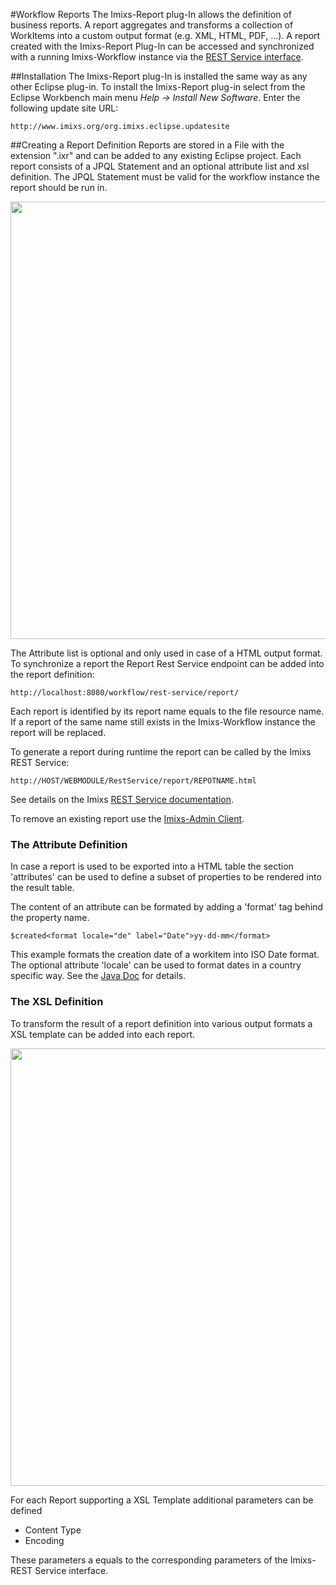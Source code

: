 #Workflow Reports
The Imixs-Report plug-In allows the definition of business reports. A report aggregates and transforms a collection of WorkItems into a custom output format (e.g. XML, HTML, PDF, ...). A report created with the Imixs-Report Plug-In can be accessed and synchronized with a running Imixs-Workflow instance via the [REST Service interface](../restapi/reportservice.html).

##Installation
The Imixs-Report plug-In is installed the same way as any other Eclipse plug-in. To install the Imixs-Report plug-in select from the Eclipse Workbench main menu *Help -> Install New Software*. Enter the following update site URL:

    http://www.imixs.org/org.imixs.eclipse.updatesite


##Creating a Report Definition 
Reports are stored in a File with the extension ".ixr" and can be added to any existing Eclipse project. Each report consists of a JPQL Statement and an optional attribute list and xsl definition. The JPQL Statement must be valid for the workflow instance the report should be run in. 

<img src="../images/modelling/report-01.png"  width="700"/>

The Attribute list is optional and only used in case of a HTML output format.
To synchronize a report the Report Rest Service endpoint can be added into the report definition:
   
    http://localhost:8080/workflow/rest-service/report/

Each report is identified by its report name equals to the file resource name.  If a report of the same name still exists in the Imixs-Workflow instance the report will be replaced.

To generate a report during runtime the report can be called by the Imixs REST Service:

    http://HOST/WEBMODULE/RestService/report/REPOTNAME.html

See details on the Imixs [REST Service documentation](../restapi/reportservice.html).

To remove an existing report use the [Imixs-Admin Client](../administration.html). 

### The Attribute Definition
In case a report is used to be exported into a HTML table the section 'attributes' can be used to define a subset of properties to be rendered into the result table. 

The content of an attribute can be formated by adding a 'format' tag behind the property name. 

    $created<format locale="de" label="Date">yy-dd-mm</format> 

This example formats the creation date of a workitem into ISO Date format. The optional attribute 'locale' can be used to format dates in a country specific way. See the [Java Doc](http://docs.oracle.com/javase/7/docs/api/java/text/SimpleDateFormat.html) for details.  

### The XSL Definition
To transform the result of a report definition into various output formats a XSL template can be added into each report.  

<img src="../images/modelling/report-02.png" width="700"/>

For each Report supporting a XSL Template additional parameters can be defined

 * Content Type 
 * Encoding
 
These parameters a equals to the corresponding  parameters of the Imixs-REST Service interface. 
 